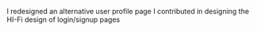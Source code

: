 I redesigned  an alternative user profile page 
I contributed in designing the HI-Fi design of login/signup pages
